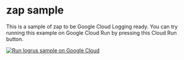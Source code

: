 # zap sample

This is a sample of zap to be Google Cloud Logging ready. You can try running this example on Google Cloud Run by pressing this Cloud Run button.

[![Run logrus sample on Google Cloud](https://deploy.cloud.run/button.svg)](https://deploy.cloud.run?git_repo=https://github.com/ymotongpoo/cloud-logging-configurations.git&dir=go/zap)

